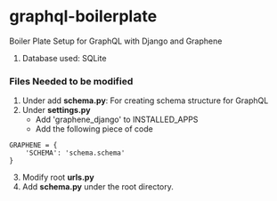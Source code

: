 # graphql-boilerplate

Boiler Plate Setup for GraphQL with Django and Graphene
1. Database used: SQLite

### Files Needed to be modified
1. Under <custom-app> add __schema.py__: For creating schema structure for GraphQL
2. Under __settings.py__
	- Add 'graphene_django' to INSTALLED_APPS
	- Add the following piece of code
```
GRAPHENE = {
    'SCHEMA': 'schema.schema'
}
```
3. Modify root __urls.py__ 
4. Add __schema.py__ under the root directory.